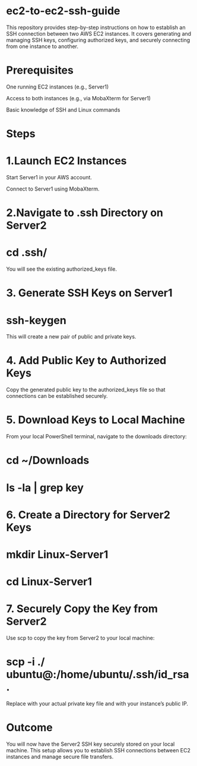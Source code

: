 # ec2-to-ec2-ssh-guide
This repository provides step-by-step instructions on how to establish an SSH connection between two AWS EC2 instances. It covers generating and managing SSH keys, configuring authorized keys, and securely connecting from one instance to another.

# Prerequisites

One running EC2 instances (e.g., Server1)

Access to both instances (e.g., via MobaXterm for Server1)

Basic knowledge of SSH and Linux commands

# Steps

# 1.Launch EC2 Instances

Start Server1 in your AWS account.

Connect to Server1 using MobaXterm.


# 2.Navigate to .ssh Directory on Server2

# cd .ssh/ 

You will see the existing authorized_keys file.

# 3. Generate SSH Keys on Server1

# ssh-keygen

This will create a new pair of public and private keys.

# 4. Add Public Key to Authorized Keys

Copy the generated public key to the authorized_keys file so that connections can be established securely.

# 5. Download Keys to Local Machine

From your local PowerShell terminal, navigate to the downloads directory:

# cd ~/Downloads
# ls -la | grep key

# 6. Create a Directory for Server2 Keys

# mkdir Linux-Server1
# cd Linux-Server1

# 7. Securely Copy the Key from Server2

Use scp to copy the key from Server2 to your local machine:

# scp -i ./<KeyName> ubuntu@<Server2-Public-IP>:/home/ubuntu/.ssh/id_rsa .

Replace <KeyName> with your actual private key file and <Server2-Public-IP> with your instance’s public IP.

# Outcome

You will now have the Server2 SSH key securely stored on your local machine. This setup allows you to establish SSH connections between EC2 instances and manage secure file transfers.


